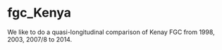 # fgc_Kenya

We like to do a quasi-longitudinal comparison of Kenay FGC from 1998, 2003, 2007/8 to 2014.
